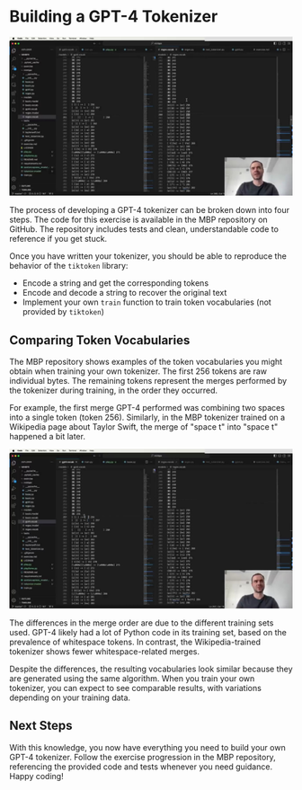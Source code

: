 #  Building a GPT-4 Tokenizer

<img src="05308.jpg"/>

The process of developing a GPT-4 tokenizer can be broken down into four steps. The code for this exercise is available in the MBP repository on GitHub. The repository includes tests and clean, understandable code to reference if you get stuck.

Once you have written your tokenizer, you should be able to reproduce the behavior of the `tiktoken` library:

- Encode a string and get the corresponding tokens
- Encode and decode a string to recover the original text
- Implement your own `train` function to train token vocabularies (not provided by `tiktoken`)

## Comparing Token Vocabularies

The MBP repository shows examples of the token vocabularies you might obtain when training your own tokenizer. The first 256 tokens are raw individual bytes. The remaining tokens represent the merges performed by the tokenizer during training, in the order they occurred.

For example, the first merge GPT-4 performed was combining two spaces into a single token (token 256). Similarly, in the MBP tokenizer trained on a Wikipedia page about Taylor Swift, the merge of "space t" into "space t" happened a bit later.

<img src="05248.jpg"/>

The differences in the merge order are due to the different training sets used. GPT-4 likely had a lot of Python code in its training set, based on the prevalence of whitespace tokens. In contrast, the Wikipedia-trained tokenizer shows fewer whitespace-related merges.

Despite the differences, the resulting vocabularies look similar because they are generated using the same algorithm. When you train your own tokenizer, you can expect to see comparable results, with variations depending on your training data.

## Next Steps

With this knowledge, you now have everything you need to build your own GPT-4 tokenizer. Follow the exercise progression in the MBP repository, referencing the provided code and tests whenever you need guidance. Happy coding!